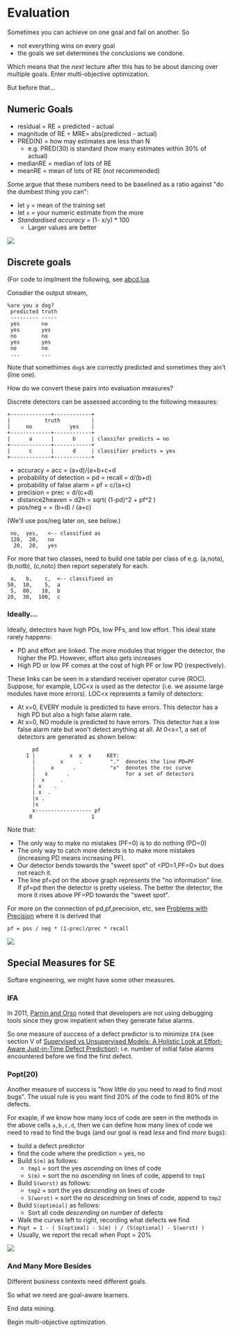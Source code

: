 # Evaluation

Sometimes you can achieve on one goal and fail on another.
So 

- not everything wins on every goal
- the goals we set determines the conclusions we condone.

Which means that the _next_ lecture after this has to be about
dancing over multiple goals. Enter multi-objective optimization.

But before that...

## Numeric Goals

- residual = RE = predicted - actual
- magnitude of RE = MRE= abs(predicted - actual)
- PRED(N) = how may estimates are less than N
     - e.g. PRED(30) is standard (how many estimates within 30% of actual)
- medianRE = median of lots of RE
- meanRE = mean of lots of RE (not recommended)

Some argue that these numbers need to be baselined as a ratio against "do
the dumbest thing you can":

- let `y` = mean of the training set
-  let `x` = your numeric estimate from the more
- _Standardised accuracy_ = (1- x/y) * 100
    - Larger values are better

![](../img/sa.png)

## Discrete goals

(For code to implment the following, see [abcd.lua](http://menzies.us/lean/abcd.lua).

Consdier the output stream,

```
%are you a dog?
 predicted truth
 --------- -----
 yes       no
 yes       yes
 no        no
 yes       yes
 no        no
 ...       ...
```
Note that somethimes `dog`s are correctly predicted and sometimes
they ain't (line one).

How do we convert these pairs into evaluation measures?

Discrete detectors can be assessed according to the following measures:

```
+-------------+------------+
|           truth          |
|     no            yes    |
+-------------+------------+
|      a      |      b     | classifer predicts = no
+-------------+------------+
|      c      |      d     | classifier predicts = yes
+-------------+------------+
```

- accuracy                   = acc          = (a+d)/(a+b+c+d
- probability of detection   = pd  = recall = d/(b+d)
- probability of false alarm = pf           = c/(a+c)
- precision                  = prec         = d/(c+d)
- distance2heaven            = d2h          = sqrt( (1-pd)^2 + pf^2 )
- pos/neg                    =              = (b+d) / (a+c)

(We'll use pos/neg later on, see below.)

```
 no,  yes,   <-- classified as
 120,  20,   no   
  20,  20,   yes
```

For more that two classes, need to build one table per class of
e.g. (a,nota), (b,notb), (c,notc) then report seperately for each.

```
 a,   b,    c,  <-- classifieed as
50,  10,    5,  a
 5,  80,   10,  b
20,  30,  100,  c
```

### Ideally...

Ideally, detectors have high PDs, low PFs, and low
 effort. This ideal state rarely happens:
 
- PD and effort are linked. The more modules that trigger
 the detector, the higher the PD. However, effort also gets
 increases
- High PD or low PF comes at the cost of high PF or low PD
(respectively). 

These links can be seen in a standard
receiver operator curve (ROC).  Suppose, for example, 
LOC&lt;x
is used as the detector (i.e. we assume large modules have
more errors). LOC&lt;x represents a family of detectors:

- At
x=0, EVERY module is predicted to have errors. This detector
has a high PD but also a high false alarm rate. 
- At x=0, NO
module is predicted to have errors. This detector has a low
false alarm rate but won't detect anything at all. At 0&lt;x&lt;1,
a set of detectors are generated as shown below:

```
        pd
      1 |           x  x  x     KEY:
        |        x     .         "."  denotes the line PD=PF
        |     x      .           "x"  denotes the roc curve 
        |   x      .                  for a set of detectors
        |  x     .
        | x    . 
        | x  .
        |x .
        |x
        x------------------ pf    
       0                   1
```

Note that:

- The only way to make no mistakes (PF=0) is to do nothing (PD=0)
- The only way to catch more detects is to make more
mistakes (increasing PD means increasing PF).
- Our detector bends towards the "sweet spot" of
<PD=1,PF=0> but does not reach it.
- The line pf=pd on the above graph represents the "no information"
line. If pf=pd then the detector is pretty useless. The better
the detector, the more it rises above PF=PD towards the "sweet spot".

For more on the connection of pd,pf,precision, etc, see
[Problems with Precision](http://menzies.us/pdf/07precision.pdf)
where it is derived that

```
pf = pos / neg * (1-prec)/prec * recall
```

![](../img/versus.png)

## Special Measures for SE

Softare engineering, we might have some other measures.

### IFA

In 2011,
[Parnin and Orso](https://www.cc.gatech.edu/home/orso/papers/parnin.orso.ISSTA11.pdf)
noted that developers are not using debugging tools since they
grow impatient when they generate false alarms. 

So one measure of success of a defect predictor is to minimize
`IFA` (see section V of [Supervised vs Unsupervised
Models: A Holistic Look at Effort-Aware Just-in-Time Defect
Prediction](https://xin-xia.github.io/publication/icsme173.pdf));
i.e.  number of initial false alarms encountered before we find the
first defect.

### Popt(20)

Another measure of success is "how little do you need to read to find
most bugs". The usual rule is you want find 20% of the code to find
80% of the defects.

For exaple, if we know how many locs of code are seen in the methods
in the above cells `a,b,c,d`, then we can define how many lines of
code we need to read to find the bugs (and our goal is read _less_
and find _more_ bugs):

- build a defect predictor
- find the code where the prediction = yes, no
- Build `S(m)` as follows: 
    - `tmp1` = sort the yes _ascending_ on lines of code
    - `S(m)` = sort the no _ascending_ on lines of code, append to `tmp1`
- Build `S(worst)` as follows:
    - `tmp2` = sort the yes _descending_ on lines of code
    - `S(worst)` = sort the no _descedning_ on lines of code, append to `tmp2`
- Build `S(optimial)` as follows:
    - Sort all code _descending_ on number of defects
- Walk the curves left to right, recording what defects we find
- `Popt = 1 - ( S(optimal) - S(m) ) / (S(optional) - S(worst) ) `
- Usually, we report the recall when Popt = 20%

![](../img/auc2.png)

### And Many More Besides

Different business contexts need different goals.

So what we need are goal-aware learners.

End data mining.

Begin multi-objective optimization.


